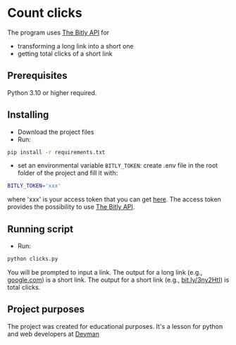 # Count clicks

The program uses [The Bitly API](https://dev.bitly.com/) for

- transforming a long link into a short one
- getting total clicks of a short link

## Prerequisites

Python 3.10 or higher required.

## Installing

- Download the project files
- Run:

```bash
pip install -r requirements.txt
```

- set an environmental variable `BITLY_TOKEN`:
create .env file in the root folder of the project and fill it with:

```bash
BITLY_TOKEN='xxx'
```

where 'xxx' is your access token that you can get [here](https://dev.bitly.com/).
The access token provides the possibility to use [The Bitly API](https://dev.bitly.com/).

## Running script

- Run:

```bash
python clicks.py
```

You will be prompted to input a link.
The output for a long link (e.g., [google.com](https://www.google.com/)) is a short link.
The output for a short link (e.g., [bit.ly/3ny2HtI](https://bit.ly/3ny2HtI)) is total clicks.

## Project purposes

The project was created for educational purposes.
It's a lesson for python and web developers at [Devman](https://dvmn.org)
